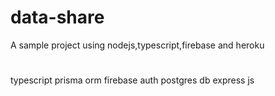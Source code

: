 # data-share

A sample project using nodejs,typescript,firebase and heroku

#

typescript
prisma orm
firebase auth
postgres db
express js
